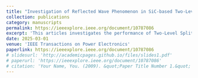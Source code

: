 ```yaml
---
title: "Investigation of Reflected Wave Phenomenon in SiC-based Two-Level Split-Phase Inverter-Fed Motor Drives"
collection: publications
category: manuscripts
permalink: https://ieeexplore.ieee.org/document/10787086
excerpt: 'This articles investigates the performance of Two-Level Split-Phase Topology in mitigation Reflected Wave Phenomenon in SiC-based motor drives. The RWP is analyzed through both double pulse and continous testing.'
date: 2025-03-01
venue: 'IEEE Transactions on Power Electronics'
paperlink: https://ieeexplore.ieee.org/document/10787086
# slidesurl: 'http://academicpages.github.io/files/slides1.pdf'
# paperurl: 'https://ieeexplore.ieee.org/document/10787086'
# citation: 'Your Name, You. (2009). &quot;Paper Title Number 1.&quot; <i>Journal 1</i>. 1(1).'
---
```

